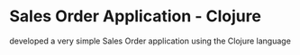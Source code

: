 # Sales Order Application - Clojure

developed a very simple Sales Order application using the Clojure language
